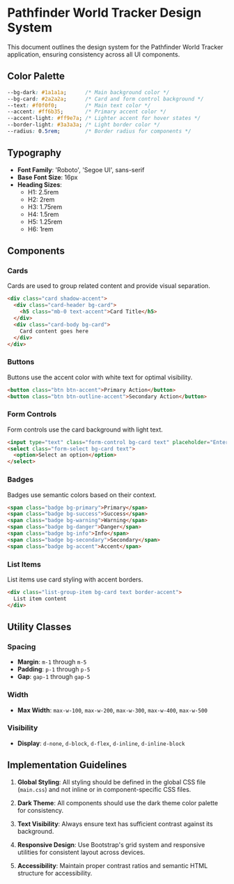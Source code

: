 # Pathfinder World Tracker Design System

This document outlines the design system for the Pathfinder World Tracker application, ensuring consistency across all UI components.

## Color Palette

```css
--bg-dark: #1a1a1a;      /* Main background color */
--bg-card: #2a2a2a;      /* Card and form control background */
--text: #f0f0f0;         /* Main text color */
--accent: #ff6b35;       /* Primary accent color */
--accent-light: #ff9e7a; /* Lighter accent for hover states */
--border-light: #3a3a3a; /* Light border color */
--radius: 0.5rem;        /* Border radius for components */
```

## Typography

- **Font Family**: 'Roboto', 'Segoe UI', sans-serif
- **Base Font Size**: 16px
- **Heading Sizes**:
  - H1: 2.5rem
  - H2: 2rem
  - H3: 1.75rem
  - H4: 1.5rem
  - H5: 1.25rem
  - H6: 1rem

## Components

### Cards

Cards are used to group related content and provide visual separation.

```html
<div class="card shadow-accent">
  <div class="card-header bg-card">
    <h5 class="mb-0 text-accent">Card Title</h5>
  </div>
  <div class="card-body bg-card">
    Card content goes here
  </div>
</div>
```

### Buttons

Buttons use the accent color with white text for optimal visibility.

```html
<button class="btn btn-accent">Primary Action</button>
<button class="btn btn-outline-accent">Secondary Action</button>
```

### Form Controls

Form controls use the card background with light text.

```html
<input type="text" class="form-control bg-card text" placeholder="Enter text">
<select class="form-select bg-card text">
  <option>Select an option</option>
</select>
```

### Badges

Badges use semantic colors based on their context.

```html
<span class="badge bg-primary">Primary</span>
<span class="badge bg-success">Success</span>
<span class="badge bg-warning">Warning</span>
<span class="badge bg-danger">Danger</span>
<span class="badge bg-info">Info</span>
<span class="badge bg-secondary">Secondary</span>
<span class="badge bg-accent">Accent</span>
```

### List Items

List items use card styling with accent borders.

```html
<div class="list-group-item bg-card text border-accent">
  List item content
</div>
```

## Utility Classes

### Spacing

- **Margin**: `m-1` through `m-5`
- **Padding**: `p-1` through `p-5`
- **Gap**: `gap-1` through `gap-5`

### Width

- **Max Width**: `max-w-100`, `max-w-200`, `max-w-300`, `max-w-400`, `max-w-500`

### Visibility

- **Display**: `d-none`, `d-block`, `d-flex`, `d-inline`, `d-inline-block`

## Implementation Guidelines

1. **Global Styling**: All styling should be defined in the global CSS file (`main.css`) and not inline or in component-specific CSS files.

2. **Dark Theme**: All components should use the dark theme color palette for consistency.

3. **Text Visibility**: Always ensure text has sufficient contrast against its background.

4. **Responsive Design**: Use Bootstrap's grid system and responsive utilities for consistent layout across devices.

5. **Accessibility**: Maintain proper contrast ratios and semantic HTML structure for accessibility.
